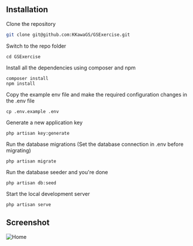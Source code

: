 
## Installation

Clone the repository

```bash
git clone git@github.com:KKawaGS/GSExercise.git
```
Switch to the repo folder

    cd GSExercise

Install all the dependencies using composer and npm

    composer install
    npm install

Copy the example env file and make the required configuration changes in the .env file

    cp .env.example .env

Generate a new application key

    php artisan key:generate

Run the database migrations (Set the database connection in .env before migrating)

    php artisan migrate

Run the database seeder and you're done

    php artisan db:seed

Start the local development server

    php artisan serve

## Screenshot
![Home](../main/screenshot/scs1.png)
